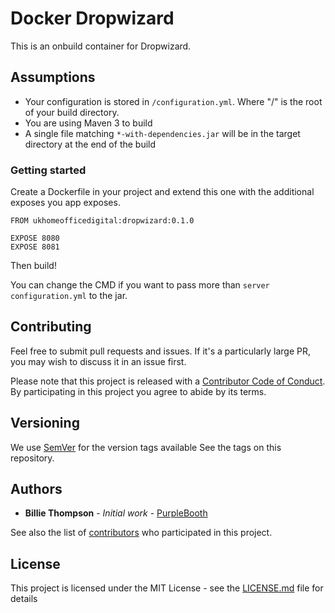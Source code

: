 # Docker Dropwizard

This is an onbuild container for Dropwizard.

## Assumptions

* Your configuration is stored in `/configuration.yml`. Where "/" is the root of your build directory.
* You are using Maven 3 to build
* A single file matching `*-with-dependencies.jar` will be in the target directory at the end of the
  build

### Getting started

Create a Dockerfile in your project and extend this one with the additional exposes you app exposes.

```docker
FROM ukhomeofficedigital:dropwizard:0.1.0

EXPOSE 8080
EXPOSE 8081
```

Then build!

You can change the CMD if you want to pass more than `server configuration.yml` to the jar.


## Contributing

Feel free to submit pull requests and issues. If it's a particularly large PR, you may wish to 
discuss it in an issue first.

Please note that this project is released with a [Contributor Code of Conduct](https://github.com/UKHomeOffice/docker-dropwizard/blob/master/code_of_conduct.md).
 By participating in this project you agree to abide by its terms.

## Versioning

We use [SemVer](http://semver.io/) for the version tags available See the tags on this repository. 

## Authors

* **Billie Thompson** - *Initial work* - [PurpleBooth](https://github.com/PurpleBooth)

See also the list of [contributors](https://github.com/UKHomeOffice/docker-dropwizard/graphs/contributors) who participated in this project.

## License

This project is licensed under the MIT License - see the [LICENSE.md](https://github.com/UKHomeOffice/docker-dropwizard/blob/master/LICENSE.md) file for details

